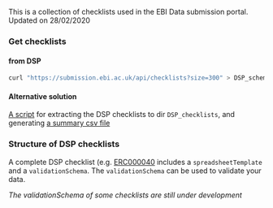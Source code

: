 This is a collection of checklists used in the EBI Data submission portal. Updated on 28/02/2020

### Get checklists 

#### from DSP
```sh
curl "https://submission.ebi.ac.uk/api/checklists?size=300" > DSP_schema.json
```

#### Alternative solution

[A script](get_DSP_checklists.py) for extracting the DSP checklists to dir `DSP_checklists`, and generating [a summary csv file](20200228_checklists_summary.csv)

### Structure of DSP checklists
A complete DSP checklist (e.g. [ERC000040](ERC000040.json) includes a `spreadsheetTemplate` and a `validationSchema`. The `validationSchema` can be used to validate your data.

*The validationSchema of some checklists are still under development*
